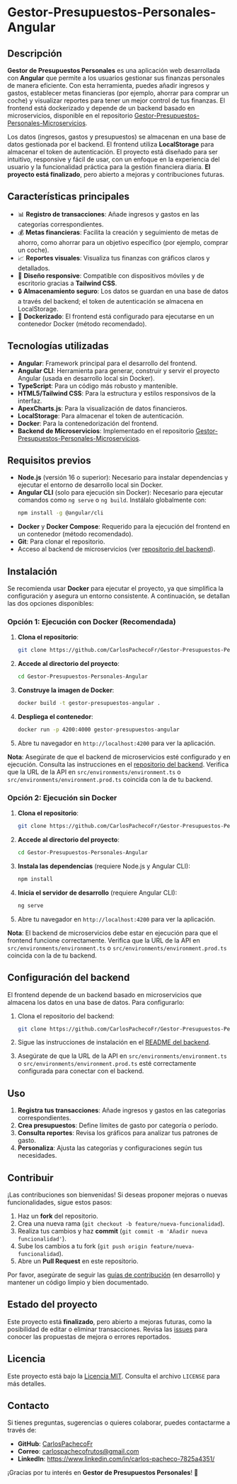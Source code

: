 # Gestor-Presupuestos-Personales-Angular

## Descripción

**Gestor de Presupuestos Personales** es una aplicación web desarrollada con **Angular** que permite a los usuarios gestionar sus finanzas personales de manera eficiente. Con esta herramienta, puedes añadir ingresos y gastos, establecer metas financieras (por ejemplo, ahorrar para comprar un coche) y visualizar reportes para tener un mejor control de tus finanzas. El frontend está dockerizado y depende de un backend basado en microservicios, disponible en el repositorio [Gestor-Presupuestos-Personales-Microservicios](https://github.com/CarlosPachecoFr/Gestor-Presupuestos-Personales-Microservicios).

Los datos (ingresos, gastos y presupuestos) se almacenan en una base de datos gestionada por el backend. El frontend utiliza **LocalStorage** para almacenar el token de autenticación. El proyecto está diseñado para ser intuitivo, responsive y fácil de usar, con un enfoque en la experiencia del usuario y la funcionalidad práctica para la gestión financiera diaria. **El proyecto está finalizado**, pero abierto a mejoras y contribuciones futuras.

## Características principales

- 📊 **Registro de transacciones**: Añade ingresos y gastos en las categorías correspondientes.
- 💰 **Metas financieras**: Facilita la creación y seguimiento de metas de ahorro, como ahorrar para un objetivo específico (por ejemplo, comprar un coche).
- 📈 **Reportes visuales**: Visualiza tus finanzas con gráficos claros y detallados.
- 📱 **Diseño responsive**: Compatible con dispositivos móviles y de escritorio gracias a **Tailwind CSS**.
- 🔒 **Almacenamiento seguro**: Los datos se guardan en una base de datos a través del backend; el token de autenticación se almacena en LocalStorage.
- 🐳 **Dockerizado**: El frontend está configurado para ejecutarse en un contenedor Docker (método recomendado).

## Tecnologías utilizadas

- **Angular**: Framework principal para el desarrollo del frontend.
- **Angular CLI**: Herramienta para generar, construir y servir el proyecto Angular (usada en desarrollo local sin Docker).
- **TypeScript**: Para un código más robusto y mantenible.
- **HTML5/Tailwind CSS**: Para la estructura y estilos responsivos de la interfaz.
- **ApexCharts.js**: Para la visualización de datos financieros.
- **LocalStorage**: Para almacenar el token de autenticación.
- **Docker**: Para la contenedorización del frontend.
- **Backend de Microservicios**: Implementado en el repositorio [Gestor-Presupuestos-Personales-Microservicios](https://github.com/CarlosPachecoFr/Gestor-Presupuestos-Personales-Microservicios).

## Requisitos previos

- **Node.js** (versión 16 o superior): Necesario para instalar dependencias y ejecutar el entorno de desarrollo local sin Docker.
- **Angular CLI** (solo para ejecución sin Docker): Necesario para ejecutar comandos como `ng serve` o `ng build`. Instálalo globalmente con:
  ```bash
  npm install -g @angular/cli
  ```
- **Docker** y **Docker Compose**: Requerido para la ejecución del frontend en un contenedor (método recomendado).
- **Git**: Para clonar el repositorio.
- Acceso al backend de microservicios (ver [repositorio del backend](https://github.com/CarlosPachecoFr/Gestor-Presupuestos-Personales-Microservicios)).

## Instalación

Se recomienda usar **Docker** para ejecutar el proyecto, ya que simplifica la configuración y asegura un entorno consistente. A continuación, se detallan las dos opciones disponibles:

### Opción 1: Ejecución con Docker (Recomendada)

1. **Clona el repositorio**:
   ```bash
   git clone https://github.com/CarlosPachecoFr/Gestor-Presupuestos-Personales-Angular.git
   ```

2. **Accede al directorio del proyecto**:
   ```bash
   cd Gestor-Presupuestos-Personales-Angular
   ```

3. **Construye la imagen de Docker**:
   ```bash
   docker build -t gestor-presupuestos-angular .
   ```

4. **Despliega el contenedor**:
   ```bash
   docker run -p 4200:4000 gestor-presupuestos-angular
   ```

5. Abre tu navegador en `http://localhost:4200` para ver la aplicación.

**Nota**: Asegúrate de que el backend de microservicios esté configurado y en ejecución. Consulta las instrucciones en el [repositorio del backend](https://github.com/CarlosPachecoFr/Gestor-Presupuestos-Personales-Microservicios). Verifica que la URL de la API en `src/environments/environment.ts` o `src/environments/environment.prod.ts` coincida con la de tu backend.

### Opción 2: Ejecución sin Docker

1. **Clona el repositorio**:
   ```bash
   git clone https://github.com/CarlosPachecoFr/Gestor-Presupuestos-Personales-Angular.git
   ```

2. **Accede al directorio del proyecto**:
   ```bash
   cd Gestor-Presupuestos-Personales-Angular
   ```

3. **Instala las dependencias** (requiere Node.js y Angular CLI):
   ```bash
   npm install
   ```

4. **Inicia el servidor de desarrollo** (requiere Angular CLI):
   ```bash
   ng serve
   ```

5. Abre tu navegador en `http://localhost:4200` para ver la aplicación.

**Nota**: El backend de microservicios debe estar en ejecución para que el frontend funcione correctamente. Verifica que la URL de la API en `src/environments/environment.ts` o `src/environments/environment.prod.ts` coincida con la de tu backend.

## Configuración del backend

El frontend depende de un backend basado en microservicios que almacena los datos en una base de datos. Para configurarlo:

1. Clona el repositorio del backend:
   ```bash
   git clone https://github.com/CarlosPachecoFr/Gestor-Presupuestos-Personales-Microservicios.git
   ```

2. Sigue las instrucciones de instalación en el [README del backend](https://github.com/CarlosPachecoFr/Gestor-Presupuestos-Personales-Microservicios).

3. Asegúrate de que la URL de la API en `src/environments/environment.ts` o `src/environments/environment.prod.ts` esté correctamente configurada para conectar con el backend.

## Uso

1. **Registra tus transacciones**: Añade ingresos y gastos en las categorías correspondientes.
2. **Crea presupuestos**: Define límites de gasto por categoría o período.
3. **Consulta reportes**: Revisa los gráficos para analizar tus patrones de gasto.
4. **Personaliza**: Ajusta las categorías y configuraciones según tus necesidades.

## Contribuir

¡Las contribuciones son bienvenidas! Si deseas proponer mejoras o nuevas funcionalidades, sigue estos pasos:

1. Haz un **fork** del repositorio.
2. Crea una nueva rama (`git checkout -b feature/nueva-funcionalidad`).
3. Realiza tus cambios y haz **commit** (`git commit -m 'Añadir nueva funcionalidad'`).
4. Sube los cambios a tu fork (`git push origin feature/nueva-funcionalidad`).
5. Abre un **Pull Request** en este repositorio.

Por favor, asegúrate de seguir las [guías de contribución](CONTRIBUTING.md) (en desarrollo) y mantener un código limpio y bien documentado.

## Estado del proyecto

Este proyecto está **finalizado**, pero abierto a mejoras futuras, como la posibilidad de editar o eliminar transacciones. Revisa las [issues](https://github.com/CarlosPachecoFr/Gestor-Presupuestos-Personales-Angular/issues) para conocer las propuestas de mejora o errores reportados.

## Licencia

Este proyecto está bajo la [Licencia MIT](LICENSE). Consulta el archivo `LICENSE` para más detalles.

## Contacto

Si tienes preguntas, sugerencias o quieres colaborar, puedes contactarme a través de:

- **GitHub**: [CarlosPachecoFr](https://github.com/CarlosPachecoFr)
- **Correo**: carlospachecofrutos@gmail.com
- **LinkedIn**: https://www.linkedin.com/in/carlos-pacheco-7825a4351/

¡Gracias por tu interés en **Gestor de Presupuestos Personales**! 🚀
